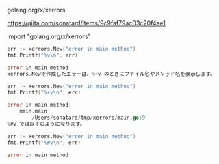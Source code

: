 golang.org/x/xerrors

https://qiita.com/sonatard/items/9c9faf79ac03c20f4ae1

import "golang.org/x/xerrors"

```go
err := xerrors.New("error in main method")
fmt.Printf("%v\n", err)

error in main method
xerrors.Newで作成したエラーは、%+v のときにファイル名やメソッド名を表示します。

err := xerrors.New("error in main method")
fmt.Printf("%+v\n", err)

error in main method:
    main.main
        /Users/sonatard/tmp/xerrors/main.go:9
%#v では以下のようになります。

err := xerrors.New("error in main method")
fmt.Printf("%#v\n", err)

error in main method
```
